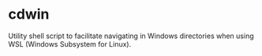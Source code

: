 # cdwin
Utility shell script to facilitate navigating in Windows directories when using WSL (Windows Subsystem for Linux).
